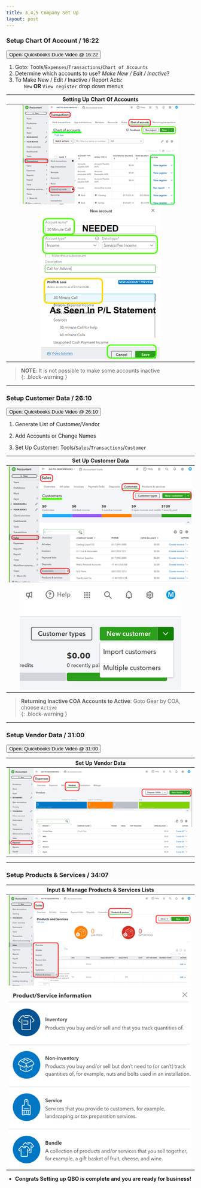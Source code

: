 ```yaml
---
title: 3,4,5 Company Set Up
layout: post
---
```




### Setup Chart Of Account / 16:22


<script> 
 function openWindow()
 {window.open("https://www.youtube.com/watch?v=aoWghI3kvpc&t=982");}
</script>

<button onclick="openWindow()">Open: Quickbooks Dude Video @ 16:22</button>


1. Goto: Tools/`Expenses`/`Transactions`/`Chart of Accounts`
2. Determine which accounts to use? *Make New / Edit / Inactive*?
3. To Make New / Edit / Inactive / Report Acts:</br>&nbsp;&nbsp;&nbsp;&nbsp;&nbsp; `New` **OR** `View register` drop down menus


|Setting Up Chart Of Accounts|
|:-:|
|<img src="/assets/images/3.new.chart.of.accounts.button.png" width="85%" />|
|<img src="/assets/images/3.new.coa.png" width="65%" />|


>**NOTE**: It is not possible to make some accounts inactive  
{: .block-warning } 

---

### Setup Customer Data / 26:10


<script> 
 function openWindow()
 {window.open("https://www.youtube.com/watch?v=aoWghI3kvpc&t=1570");}
</script>

<button onclick="openWindow()">Open: Quickbooks Dude Video @ 26:10</button>


1. Generate List of Customer/Vendor
   
2. Add Accounts or Change Names 

3. Set Up Customer: Tools/`Sales`/`Transactions`/`Customer`   

|Set Up Customer Data|
|:-:|
|![4.2.input.cust.data](/assets/images/4.2.cust.data.png)|
|![4.4.input.multi.cust.data](/assets/images/4.4.input.multi.cust.data.png)|


>**Returning Inactive COA Accounts to Active**: Goto Gear by COA, choose `Active`  
{: .block-warning }

---

### Setup Vendor Data / 31:00


<script> 
 function openWindow()
 {window.open("https://www.youtube.com/watch?v=aoWghI3kvpc&t=1860");}
</script>

<button onclick="openWindow()">Open: Quickbooks Dude Video @ 31:00</button>



|Set Up Vendor Data|
|:--:|
|![4.3.input.vendor.data](/assets/images/4.3.input.vendor.data.png)|

---

### Setup Products & Services / 34:07  


|Input & Manage Products & Services Lists|
|:--:|
|![5.1.sales.prods.services.lists](/assets/images/5.1.sales.prods.services.lists.png)|
|![5.2.sales.prods.services.types](/assets/images/5.2.sales.prods.services.types.png)|

- **Congrats Setting up QBO is complete and you are ready for business!**

